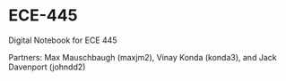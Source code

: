 # ECE-445
Digital Notebook for ECE 445

Partners: Max Mauschbaugh (maxjm2), Vinay Konda (konda3), and Jack Davenport (johndd2)